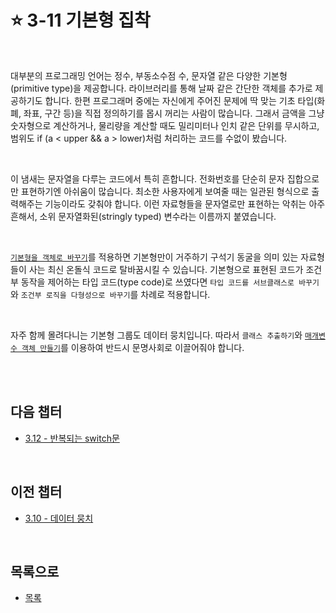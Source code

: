 # :star: 3-11 기본형 집착

<br>

대부분의 프로그래밍 언어는 정수, 부동소수점 수, 문자열 같은 다양한 기본형(primitive type)을 제공합니다. 라이브러리를 통해 날짜 같은 간단한 객체를 추가로 제공하기도 합니다. 한편 프로그래머 중에는 자신에게 주어진 문제에 딱 맞는 기초 타입(화폐, 좌표, 구간 등)을 직접 정의하기를 몹시 꺼리는 사람이 많습니다. 그래서 금액을 그냥 숫자형으로 계산하거나, 물리량을 계산할 때도 밀리미터나 인치 같은 단위를 무시하고, 범위도 if (a < upper && a > lower)처럼 처리하는 코드를 수없이 봤습니다.

<br>

이 냄새는 문자열을 다루는 코드에서 특히 흔합니다. 전화번호를 단순히 문자 집합으로만 표현하기엔 아쉬움이 많습니다. 최소한 사용자에게 보여줄 때는 일관된 형식으로 출력해주는 기능이라도 갖춰야 합니다. 이런 자료형들을 문자열로만 표현하는 악취는 아주 흔해서, 소위 문자열화된(stringly typed) 변수라는 이름까지 붙였습니다.

<br>

[`기본형을 객체로 바꾸기`](https://github.com/Esoolgnah/Summary_of_Refactoring_2nd_Edition/blob/main/Notes/07_캡슐화/07_03_기본형을_객체로_바꾸기.md)를 적용하면 기본형만이 거주하기 구석기 동굴을 의미 있는 자료형들이 사는 최신 온돌식 코드로 탈바꿈시킬 수 있습니다. 기본형으로 표현된 코드가 조건부 동작을 제어하는 타입 코드(type code)로 쓰였다면 `타입 코드를 서브클래스로 바꾸기`와 `조건부 로직을 다형성으로 바꾸기`를 차례로 적용합니다.

<br>

자주 함께 몰려다니는 기본형 그룹도 데이터 뭉치입니다. 따라서 `클래스 추출하기`와 [`매개변수 객체 만들기`](https://github.com/Esoolgnah/Summary_of_Refactoring_2nd_Edition/blob/main/Notes/06_기본적인_리팩터링/06_08_매개변수_객체_만들기.md)를 이용하여 반드시 문명사회로 이끌어줘야 합니다.

<br>

<br>

## 다음 챕터

- [3.12 - 반복되는 switch문](https://github.com/Esoolgnah/Summary_of_Refactoring_2nd_Edition/blob/main/Notes/03_코드에서_나는_악취/03_12_반복되는_switch문.md)

<br>

## 이전 챕터

- [3.10 - 데이터 뭉치](https://github.com/Esoolgnah/Summary_of_Refactoring_2nd_Edition/blob/main/Notes/03_코드에서_나는_악취/03_10_데이터_뭉치.md)

<br>

## 목록으로

- [목록](https://github.com/Esoolgnah/Summary_of_Refactoring_2nd_Edition/blob/main/Notes/03_코드에서_나는_악취/03_00_코드에서_나는_악취.md)
